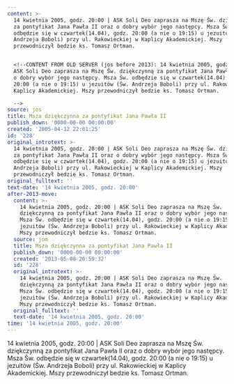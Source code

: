 ```yaml
---
content: >-
  14 kwietnia 2005, godz. 20:00 | ASK Soli Deo zaprasza na Mszę Św. dziękczynną
  za pontyfikat Jana Pawła II oraz o dobry wybór jego następcy. Msza Św.
  odbędzie się w czwartek(14.04), godz. 20:00 (a nie o 19:15) u jezuitów (Św.
  Andrzeja Boboli) przy ul. Rakowieckiej w Kaplicy Akademickiej. Mszy
  przewodniczył bedzie ks. Tomasz Ortman.


  <!--CONTENT FROM OLD SERVER (jos before 2013): 14 kwietnia 2005, godz. 20:00 |
  ASK Soli Deo zaprasza na Mszę Św. dziękczynną za pontyfikat Jana Pawła II oraz
  o dobry wybór jego następcy. Msza Św. odbędzie się w czwartek(14.04), godz.
  20:00 (a nie o 19:15) u jezuitów (Św. Andrzeja Boboli) przy ul. Rakowieckiej w
  Kaplicy Akademickiej. Mszy przewodniczył bedzie ks. Tomasz Ortman.

  -->
source: jos
title: Msza dziękczynna za pontyfikat Jana Pawła II
publish_down: '0000-00-00 00:00:00'
created: '2005-04-12 22:01:25'
id: '228'
original_introtext: >-
  14 kwietnia 2005, godz. 20:00 | ASK Soli Deo zaprasza na Mszę Św. dziękczynną
  za pontyfikat Jana Pawła II oraz o dobry wybór jego następcy. Msza Św.
  odbędzie się w czwartek(14.04), godz. 20:00 (a nie o 19:15) u jezuitów (Św.
  Andrzeja Boboli) przy ul. Rakowieckiej w Kaplicy Akademickiej. Mszy
  przewodniczył bedzie ks. Tomasz Ortman.
original_fulltext: ''
text-date: '14 kwietnia 2005, godz. 20:00'
after-2013-move:
  content: >-
    14 kwietnia 2005, godz. 20:00 | ASK Soli Deo zaprasza na Mszę Św.
    dziękczynną za pontyfikat Jana Pawła II oraz o dobry wybór jego następcy.
    Msza Św. odbędzie się w czwartek(14.04), godz. 20:00 (a nie o 19:15) u
    jezuitów (Św. Andrzeja Boboli) przy ul. Rakowieckiej w Kaplicy Akademickiej.
    Mszy przewodniczył bedzie ks. Tomasz Ortman.
  source: jom
  title: Msza dziękczynna za pontyfikat Jana Pawła II
  publish_down: '0000-00-00 00:00:00'
  created: '2013-05-08 20:59:32'
  id: '228'
  original_introtext: >-
    14 kwietnia 2005, godz. 20:00 | ASK Soli Deo zaprasza na Mszę Św.
    dziękczynną za pontyfikat Jana Pawła II oraz o dobry wybór jego następcy.
    Msza Św. odbędzie się w czwartek(14.04), godz. 20:00 (a nie o 19:15) u
    jezuitów (Św. Andrzeja Boboli) przy ul. Rakowieckiej w Kaplicy Akademickiej.
    Mszy przewodniczył bedzie ks. Tomasz Ortman.
  original_fulltext: ''
  text-date: '14 kwietnia 2005, godz. 20:00'
time: '14 kwietnia 2005, godz. 20:00'
---
```

14 kwietnia 2005, godz. 20:00 | ASK Soli Deo zaprasza na Mszę Św. dziękczynną za pontyfikat Jana Pawła II oraz o dobry wybór jego następcy. Msza Św. odbędzie się w czwartek(14.04), godz. 20:00 (a nie o 19:15) u jezuitów (Św. Andrzeja Boboli) przy ul. Rakowieckiej w Kaplicy Akademickiej. Mszy przewodniczył bedzie ks. Tomasz Ortman.

<!--CONTENT FROM OLD SERVER (jos before 2013): 14 kwietnia 2005, godz. 20:00 | ASK Soli Deo zaprasza na Mszę Św. dziękczynną za pontyfikat Jana Pawła II oraz o dobry wybór jego następcy. Msza Św. odbędzie się w czwartek(14.04), godz. 20:00 (a nie o 19:15) u jezuitów (Św. Andrzeja Boboli) przy ul. Rakowieckiej w Kaplicy Akademickiej. Mszy przewodniczył bedzie ks. Tomasz Ortman.
-->

<!--{{json:{"created_date":"2005-04-12 22:01:25","publish_down":"0000-00-00 00:00:00","id":"228"}}}-->
